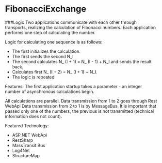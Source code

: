 FibonacciExchange
=================
###Logic
Two applications communicate with each other through transports, realizing the calculation of Fibonacci numbers.
Each application performs one step of calculating the number.

Logic for calculating one sequence is as follows:
- The first initializes the calculation.
- The first sends the second N_I
- The second calculates N_ (I + 1) = N_ (I - 1) + N_I and sends the result back.
- Calculates first N_ (I + 2) = N_ (I + 1) + N_I.
- The logic is repeated

Features:
The first application startup takes a parameter - an integer number of asynchronous calculations begin.

All calculations are parallel.
Data transmission from 1 to 2 goes through Rest WebApi
Data transmission from 2 to 1 is by MessageBus.
It is important that passed only one of the numbers, the previous is not transmitted (technical information does not count).

Featured Technology:
- ASP.NET WebApi
- RestSharp
- MassTransit Bus
- Log4Net
- StructureMap
